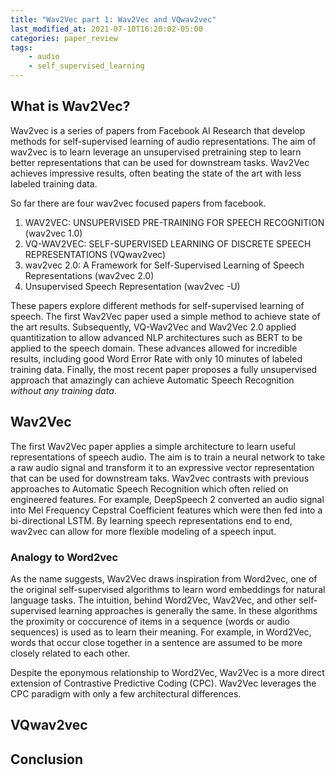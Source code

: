 ```yaml
---
title: "Wav2Vec part 1: Wav2Vec and VQwav2vec"
last_modified_at: 2021-07-10T16:20:02-05:00
categories: paper_review
tags:
    - audio
    - self_supervised_learning
---
```


## What is Wav2Vec?

Wav2vec is a series of papers from Facebook AI Research that develop methods for self-supervised learning of audio representations. The aim of wav2vec is to learn leverage an unsupervised pretraining step 
to learn better representations that can be used for downstream tasks. 
Wav2Vec achieves impressive results, often beating the state of the art with less labeled training data. 

So far there are four wav2vec focused papers from facebook. 

1. WAV2VEC: UNSUPERVISED PRE-TRAINING FOR SPEECH RECOGNITION (wav2vec 1.0)
2. VQ-WAV2VEC: SELF-SUPERVISED LEARNING OF DISCRETE SPEECH REPRESENTATIONS (VQwav2vec)
3. wav2vec 2.0: A Framework for Self-Supervised Learning of Speech Representations (wav2vec 2.0)
4. Unsupervised Speech Representation (wav2vec -U)

These papers explore different methods for self-supervised learning of speech. The first Wav2Vec paper used a simple method to achieve state of the art results. 
Subsequently, VQ-Wav2Vec and Wav2Vec 2.0 applied quantitization to allow advanced NLP architectures such as BERT to be applied to the speech domain. These advances allowed for incredible results, including good Word Error Rate with only 10 minutes of labeled training data. Finally, the most recent paper proposes a fully unsupervised approach that amazingly can achieve Automatic Speech Recognition *without any training data*. 

## Wav2Vec 

The first Wav2Vec paper applies a simple architecture to learn useful representations of speech audio. The aim is to train a neural network to take a raw audio signal and transform it to an expressive vector representation that can be used for downstream taks. Wav2vec contrasts with previous approaches to Automatic Speech Recognition which often relied on engineered features. For example, DeepSpeech 2 converted an audio signal into Mel Frequency Cepstral Coefficient features which were then fed into a bi-directional LSTM. By learning speech representations end to end, wav2vec can allow for more flexible modeling of a speech input.

### Analogy to Word2vec

As the name suggests, Wav2Vec draws inspiration from Word2vec, one of the original self-supervised algorithms to learn word embeddings for natural language tasks. The intuition, behind Word2Vec, Wav2Vec, and other self-supervised learning approaches is generally the same. In these algorithms the proximity or coccurence of items in a sequence (words or audio sequences) is used as to learn their meaning. For example, in Word2Vec, words that occur close together in a sentence are assumed to be more closely related to each other. 

Despite the eponymous relationship to Word2Vec, Wav2Vec is a more direct extension of Contrastive Predictive Coding (CPC). Wav2Vec leverages the CPC paradigm with only a few architectural differences. 

## VQwav2vec




## Conclusion